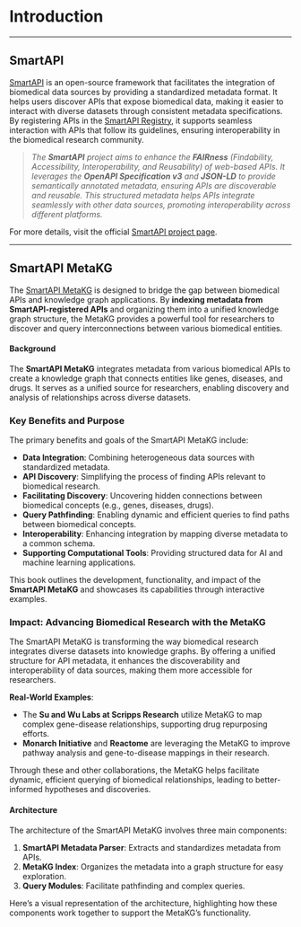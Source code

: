 # Introduction  

---
## SmartAPI

[SmartAPI](https://smart-api.info/) is an open-source framework that facilitates the integration of biomedical data sources by providing a standardized metadata format. It helps users discover APIs that expose biomedical data, making it easier to interact with diverse datasets through consistent metadata specifications. By registering APIs in the [SmartAPI Registry](https://smart-api.info/registry), it supports seamless interaction with APIs that follow its guidelines, ensuring interoperability in the biomedical research community.
  
> *The **SmartAPI** project aims to enhance the **FAIRness** (Findability, Accessibility, Interoperability, and Reusability) of web-based APIs. It leverages the **OpenAPI Specification v3** and **JSON-LD** to provide semantically annotated metadata, ensuring APIs are discoverable and reusable. This structured metadata helps APIs integrate seamlessly with other data sources, promoting interoperability across different platforms.*

For more details, visit the official [SmartAPI project page](https://smart-api.info/).


---

## SmartAPI MetaKG

The [SmartAPI MetaKG](https://smart-api.info/metaKG) is designed to bridge the gap between biomedical APIs and knowledge graph applications. By **indexing metadata from SmartAPI-registered APIs** and organizing them into a unified knowledge graph structure, the MetaKG provides a powerful tool for researchers to discover and query interconnections between various biomedical entities.

#### Background
The **SmartAPI MetaKG** integrates metadata from various biomedical APIs to create a knowledge graph that connects entities like genes, diseases, and drugs. It serves as a unified source for researchers, enabling discovery and analysis of relationships across diverse datasets.

### Key Benefits and Purpose
The primary benefits and goals of the SmartAPI MetaKG include:
- **Data Integration**: Combining heterogeneous data sources with standardized metadata.
- **API Discovery**: Simplifying the process of finding APIs relevant to biomedical research.
- **Facilitating Discovery**: Uncovering hidden connections between biomedical concepts (e.g., genes, diseases, drugs).
- **Query Pathfinding**: Enabling dynamic and efficient queries to find paths between biomedical concepts.
- **Interoperability**: Enhancing integration by mapping diverse metadata to a common schema.
- **Supporting Computational Tools**: Providing structured data for AI and machine learning applications.

This book outlines the development, functionality, and impact of the **SmartAPI MetaKG** and showcases its capabilities through interactive examples.


### Impact: Advancing Biomedical Research with the MetaKG

The SmartAPI MetaKG is transforming the way biomedical research integrates diverse datasets into knowledge graphs. By offering a unified structure for API metadata, it enhances the discoverability and interoperability of data sources, making them more accessible for researchers.

**Real-World Examples**:
- The **Su and Wu Labs at Scripps Research** utilize MetaKG to map complex gene-disease relationships, supporting drug repurposing efforts.
- **Monarch Initiative** and **Reactome** are leveraging the MetaKG to improve pathway analysis and gene-to-disease mappings in their research.

Through these and other collaborations, the MetaKG helps facilitate dynamic, efficient querying of biomedical relationships, leading to better-informed hypotheses and discoveries.


#### Architecture
The architecture of the SmartAPI MetaKG involves three main components:
1. **SmartAPI Metadata Parser**: Extracts and standardizes metadata from APIs.
2. **MetaKG Index**: Organizes the metadata into a graph structure for easy exploration.
3. **Query Modules**: Facilitate pathfinding and complex queries.

Here’s a visual representation of the architecture, highlighting how these components work together to support the MetaKG’s functionality.
